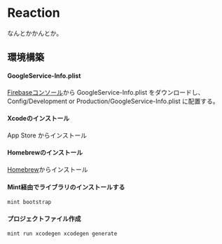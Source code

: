 # Reaction
なんとかかんとか。

## 環境構築

#### GoogleService-Info.plist ####
[Firebaseコンソール](https://console.firebase.google.com/)から GoogleService-Info.plist をダウンロードし、Config/Development or Production/GoogleService-Info.plist に配置する。

#### Xcodeのインストール ####
App Store からインストール

#### Homebrewのインストール ####
[Homebrew](https://brew.sh/)からインストール

#### Mint経由でライブラリのインストールする ####
```
mint bootstrap
```

#### プロジェクトファイル作成 ####
```
mint run xcodegen xcodegen generate
```
